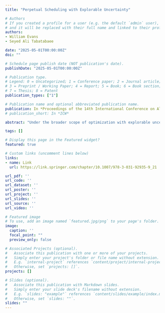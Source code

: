 ```yaml
---
title: "Perpetual Scheduling with Explorable Uncertainty"

# Authors
# If you created a profile for a user (e.g. the default `admin` user), write the username (folder name) here 
# and it will be replaced with their full name and linked to their profile.
authors:
- William Evans
- Seyed Ali Tabatabaee

date: "2025-05-01T00:00:00Z"
doi: ""

# Schedule page publish date (NOT publication's date).
publishDate: "2025-05-01T00:00:00Z"

# Publication type.
# Legend: 0 = Uncategorized; 1 = Conference paper; 2 = Journal article;
# 3 = Preprint / Working Paper; 4 = Report; 5 = Book; 6 = Book section;
# 7 = Thesis; 8 = Patent
publication_types: ["1"]

# Publication name and optional abbreviated publication name.
publication: In *Proceedings of the 14th International Conference on Algorithms and Complexity*
# publication_short: In *ICW*

abstract: "Under the broader scope of optimization with explorable uncertainty, scheduling with explorable uncertainty (also known as scheduling with testing) has gained increasing attention. In scheduling with explorable uncertainty, the processing times of jobs can be potentially reduced through testing before processing. This paper studies perpetual scheduling problems within the framework of explorable uncertainty, focusing on two prominent examples: the bamboo trimming problem and the windows scheduling problem. In the bamboo trimming problem, we aim to establish a perpetual cutting schedule to minimize the maximum height of bamboos that grow at different rates. In the windows scheduling problem, we want to schedule pages on broadcasting channels such that the interval between any two consecutive broadcasts of each page does not exceed its specified window, while minimizing the total number of channels. For the bamboo trimming with explorable uncertainty problem, we present a 4-competitive algorithm for the online version and a 3.5-approximation algorithm for the offline version. For the windows scheduling with explorable uncertainty problem, we provide (3 + o(1))-competitive and (2 + o(1))-approximation algorithms for the online and offline versions, respectively."

tags: []

# Display this page in the Featured widget?
featured: true

# Custom links (uncomment lines below)
links:
- name: Link
  url: https://link.springer.com/chapter/10.1007/978-3-031-92935-9_21

url_pdf: ''
url_code: ''
url_dataset: ''
url_poster: ''
url_project: ''
url_slides: ''
url_source: ''
url_video: ''

# Featured image
# To use, add an image named `featured.jpg/png` to your page's folder. 
image:
  caption: ''
  focal_point: ""
  preview_only: false

# Associated Projects (optional).
#   Associate this publication with one or more of your projects.
#   Simply enter your project's folder or file name without extension.
#   E.g. `internal-project` references `content/project/internal-project/index.md`.
#   Otherwise, set `projects: []`.
projects: []

# Slides (optional).
#   Associate this publication with Markdown slides.
#   Simply enter your slide deck's filename without extension.
#   E.g. `slides: "example"` references `content/slides/example/index.md`.
#   Otherwise, set `slides: ""`.
slides: ""
---
```

